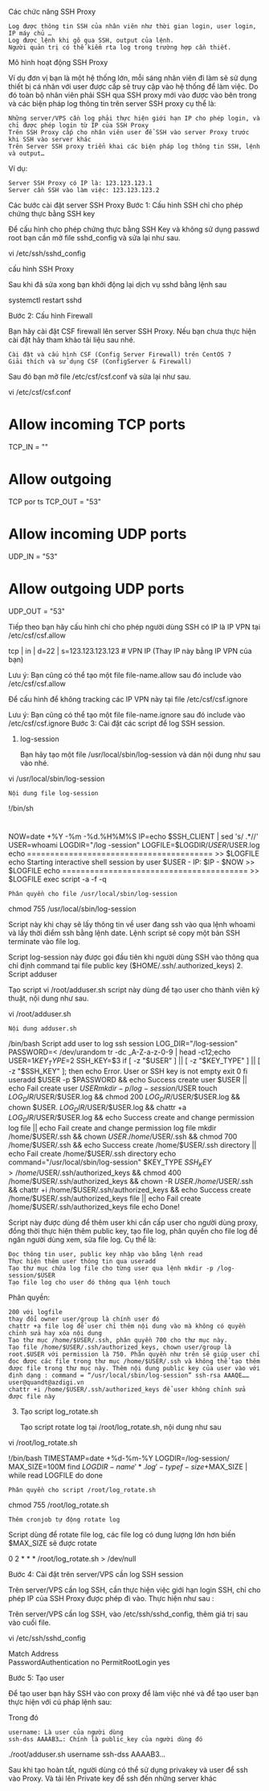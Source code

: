 Các chức năng SSH Proxy

    Log được thông tin SSH của nhân viên như thời gian login, user login, IP máy chủ …
    Log được lệnh khi gõ qua SSH, output của lệnh.
    Người quản trị có thể kiểm rta log trong trường hợp cần thiết.

Mô hình hoạt động SSH Proxy

Ví dụ đơn vị bạn là một hệ thống lớn, mỗi sáng nhân viên đi làm sẽ sử dụng thiết bị cá nhân với user được cấp sẽ truy cập vào hệ thống để làm việc. Do đó toàn bộ nhân viên phải SSH qua SSH proxy mới vào được vào bên trong và các biện pháp log thông tin trên server SSH proxy cụ thể là:

    Những server/VPS cần log phải thực hiện giới hạn IP cho phép login, và chỉ được phép login từ IP của SSH Proxy
    Trên SSH Proxy cấp cho nhân viên user để SSH vào server Proxy trước khi SSH vào server khác
    Trên Server SSH proxy triển khai các biện pháp log thông tin SSH, lệnh và output…

Ví dụ:

    Server SSH Proxy có IP là: 123.123.123.1
    Server cần SSH vào làm việc: 123.123.123.2

Các bước cài đặt server SSH Proxy
Bước 1: Cấu hình SSH chỉ cho phép chứng thực bằng SSH key

Để cấu hình cho phép chứng thực bằng SSH Key và không sử dụng passwd root bạn cần mở file sshd_config và sửa lại như sau.

vi  /etc/ssh/sshd_config
    

cấu hình SSH Proxy

Sau khi đã sửa xong bạn khởi động lại dịch vụ sshd bằng lệnh sau

systemctl restart sshd
    

Bước 2: Cấu hình Firewall

Bạn hãy cài đặt CSF firewall lên server SSH Proxy. Nếu bạn chưa thực hiện cài đặt hãy tham khảo tải liệu sau nhé.

    Cài đặt và cấu hình CSF (Config Server Firewall) trên CentOS 7
    Giải thích và sử dụng CSF (ConfigServer & Firewall)

Sau đó bạn mở file /etc/csf/csf.conf và sửa lại như sau.

vi /etc/csf/csf.conf
    


# Allow incoming TCP ports
TCP_IN = ""

# Allow outgoing
TCP por ts TCP_OUT = "53"

# Allow incoming UDP ports
UDP_IN = "53"

# Allow outgoing UDP ports
UDP_OUT = "53"
    

Tiếp theo bạn hãy cấu hình chỉ cho phép người dùng SSH có IP là IP VPN tại /etc/csf/csf.allow

tcp | in | d=22 | s=123.123.123.123 # VPN IP (Thay IP này bằng IP VPN của bạn)
    

Lưu ý: Bạn cũng có thể tạo một file file-name.allow sau đó include vào /etc/csf/csf.allow

Để cấu hình để không tracking các IP VPN này tại file /etc/csf/csf.ignore

Lưu ý: Bạn cũng có thể tạo một file file-name.ignore sau đó include vào /etc/csf/csf.ignore
Bước 3: Cài đặt các script để log SSH session.
1. log-session

    Bạn hãy tạo một file /usr/local/sbin/log-session và dán nội dung như sau vào nhé.


vi /usr/local/sbin/log-session
    

    Nội dung file log-session

!/bin/sh
 #
 NOW=date +%Y -%m -%d.%H%M%S
 IP=echo $SSH_CLIENT | sed 's/ .*//'
 USER=whoami
 LOGDIR="/log -session"
 LOGFILE=$LOGDIR/$USER/$USER.log
 echo ======================================== >> $LOGFILE echo Starting interactive shell session by user $USER - IP: $IP - $NOW >>
 $LOGFILE
 echo ======================================== >> $LOGFILE exec script -a -f -q

    Phân quyền cho file /usr/local/sbin/log-session


chmod 755 /usr/local/sbin/log-session
    

Script này khi chạy sẽ lấy thông tin về user đang ssh vào qua lệnh whoami và lấy thời điểm ssh bằng lệnh date. Lệnh script sẽ copy một bản SSH terminate vào file log.

Script log-session này được gọi đầu tiên khi người dùng SSH vào thông qua chỉ định command tại file public key ($HOME/.ssh/.authorized_keys)
2. Script adduser

Tạo script vi /root/adduser.sh script này dùng để tạo user cho thành viên kỹ thuật, nội dung như sau.

vi /root/adduser.sh
    

    Nội dung adduser.sh

/bin/bash
 Script add user to log ssh session
 LOG_DIR="/log-session"
 PASSWORD=< /dev/urandom tr -dc _A-Z-a-z-0-9 | head -c12;echo
 USER=$1 KEY_TYPE=$2 SSH_KEY=$3
 if [ -z "$USER" ] || [ -z "$KEY_TYPE" ] || [ -z "$SSH_KEY" ]; then
 echo Error. User or SSH key is not empty exit 0
 fi
 useradd $USER -p $PASSWORD && echo Success create user $USER || echo Fail create user $USER
 mkdir -p /log-session/$USER
 touch $LOG_DIR/$USER/$USER.log && chmod 200 $LOG_DIR/$USER/$USER.log && chown $USER. $LOG_DIR/$USER/$USER.log && chattr +a $LOG_DIR/$USER/$USER.log && echo Success create and change permission log file || echo Fail create and change permission log file
 mkdir /home/$USER/.ssh && chown $USER. /home/$USER/.ssh && chmod 700 /home/$USER/.ssh && echo Success create /home/$USER/.ssh directory || echo Fail create /home/$USER/.ssh directory
 echo command=\"/usr/local/sbin/log-session\" $KEY_TYPE $SSH_KEY > /home/$USER/.ssh/authorized_keys && chmod 400 /home/$USER/.ssh/authorized_keys && chown -R $USER. /home/$USER/.ssh && chattr +i /home/$USER/.ssh/authorized_keys && echo Success create /home/$USER/.ssh/authorized_keys file || echo Fail create /home/$USER/.ssh/authorized_keys file
 echo Done!

Script này được dùng để thêm user khi cần cấp user cho người dùng proxy, đồng thời thực hiện thêm public key, tạo file log, phân quyền cho file log để ngăn người dùng xem, sửa file log. Cụ thể là:

    Đọc thông tin user, public key nhập vào bằng lệnh read
    Thực hiện thêm user thông tin qua useradd
    Tạo thư mục chứa log file cho từng user qua lệnh mkdir -p /log-session/$USER
    Tạo file log cho user đó thông qua lệnh touch

Phân quyền:

    200 với logfile
    thay đổi owner user/group là chính user đó
    chattr +a file log để user chỉ thêm nội dung vào mà không có quyền chỉnh sửa hay xóa nội dung
    Tạo thư mục /home/$USER/.ssh, phân quyền 700 cho thư mục này.
    Tạo file /home/$USER/.ssh/authorized_keys, chown user/group là root.$USER với permission là 750. Phân quyền như trên sẽ giúp user chỉ đọc được các file trong thư mục /home/$USER/.ssh và không thể tạo thêm được file trong thư mục này. Thêm nội dung public key của user vào với định dạng : command = “/usr/local/sbin/log-session” ssh-rsa AAAQE…… user@quandt@azdigi.vn
    chattr +i /home/$USER/.ssh/authorized_keys để user không chỉnh sửa được file này

3. Tạo script log_rotate.sh

    Tạo script rotate log tại /root/log_rotate.sh, nội dung như sau


vi /root/log_rotate.sh
    

!/bin/bash
 TIMESTAMP=date +%d-%m-%Y
 LOGDIR=/log-session/
 MAX_SIZE=100M
 find $LOGDIR -name '*.log' -type f -size +$MAX_SIZE | while read LOGFILE
 do
 done

    Phân quyền cho script /root/log_rotate.sh


chmod 755 /root/log_rotate.sh
    

    Thêm cronjob tự động rotate log

Script dùng để rotate file log, các file log có dung lượng lớn hơn biến $MAX_SIZE sẽ được rotate

0 2 * * * /root/log_rotate.sh > /dev/null
    

Bước 4: Cài đặt trên server/VPS cần log SSH session

Trên server/VPS cần log SSH, cần thực hiện việc giới hạn login SSH, chỉ cho phép IP của SSH Proxy được phép đi vào. Thực hiện như sau :

Trên server/VPS cần log SSH, vào /etc/ssh/sshd_config, thêm giá trị sau vào cuối file.

vi /etc/ssh/sshd_config
    


Match Address  
PasswordAuthentication no 
PermitRootLogin yes 
    

Bước 5: Tạo user

Để tạo user bạn hãy SSH vào con proxy để làm việc nhé và để tạo user bạn thực hiện với cú pháp lệnh sau:

Trong đó

    username: Là user của người dùng
    ssh-dss AAAAB3…: Chính là public_key của người dùng đó


./root/adduser.sh username ssh-dss AAAAB3...
    

Sau khi tạo hoàn tất, người dùng có thể sử dụng privakey và user để ssh vào Proxy. Và tải lên Private key để ssh đến những server khác
